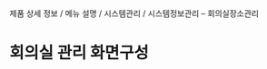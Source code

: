 <!--breadcrumb:제품 상세 정보 / 메뉴 설명 / 시스템관리 / 시스템정보관리 – 회의실장소관리--><span class="md-breadcrumb">제품 상세 정보 / 메뉴 설명 / 시스템관리 / 시스템정보관리 – 회의실장소관리</span>
# 회의실 관리 화면구성
